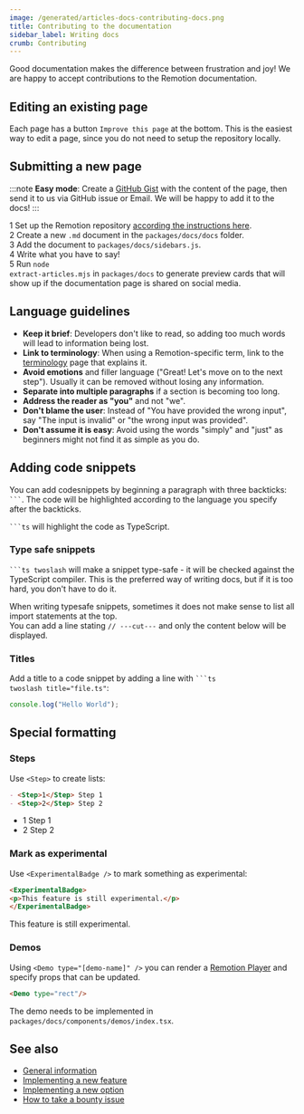 ```yaml
---
image: /generated/articles-docs-contributing-docs.png
title: Contributing to the documentation
sidebar_label: Writing docs
crumb: Contributing
---
```


Good documentation makes the difference between frustration and joy! We are happy to accept contributions to the Remotion documentation.

## Editing an existing page

Each page has a button `Improve this page` at the bottom. This is the easiest way to edit a page, since you do not need to setup the repository locally.

## Submitting a new page

:::note
**Easy mode**: Create a [GitHub Gist](https://gist.github.com/) with the content of the page, then send it to us via GitHub issue or Email. We will be happy to add it to the docs!
:::

<Step>1</Step> Set up the Remotion repository <a href="/docs/contributing">according the instructions here</a>. <br/>
<Step>2</Step> Create a new <code>.md</code> document in the <code>packages/docs/docs</code> folder. <br/>
<Step>3</Step> Add the document to <code>packages/docs/sidebars.js</code>.<br/>
<Step>4</Step> Write what you have to say!<br/>
<Step>5</Step> Run <code>node extract-articles.mjs</code> in <code>packages/docs</code> to generate preview cards that will show up if the documentation page is shared on social media.<br/>

## Language guidelines

- **Keep it brief**: Developers don't like to read, so adding too much words will lead to information being lost.
- **Link to terminology**: When using a Remotion-specific term, link to the [terminology](/docs/terminology) page that explains it.
- **Avoid emotions** and filler language ("Great! Let's move on to the next step"). Usually it can be removed without losing any information.
- **Separate into multiple paragraphs** if a section is becoming too long.
- **Address the reader as "you"** and not "we".
- **Don't blame the user**: Instead of "You have provided the wrong input", say "The input is invalid" or "the wrong input was provided".
- **Don't assume it is easy**: Avoid using the words "simply" and "just" as beginners might not find it as simple as you do.

## Adding code snippets

You can add codesnippets by beginning a paragraph with three backticks: <code>```</code>. The code will be highlighted according to the language you specify after the backticks.

<p>
<code>```ts</code> will highlight the code as TypeScript.
</p>

### Type safe snippets

<p>
<code>```ts twoslash</code> will make a snippet type-safe - it will be checked against the TypeScript compiler. This is the preferred way of writing docs, but if it is too hard, you don't have to do it.
</p>

<p>
When writing typesafe snippets, sometimes it does not make sense to list all import statements at the top.<br />You can add a line stating <code>// ---cut---</code> and only the content below will be displayed.
</p>

### Titles

Add a title to a code snippet by adding a line with <code>```ts twoslash title="file.ts"</code>:<br/>

```ts twoslash title="file.ts"
console.log("Hello World");
```

## Special formatting

### Steps

Use `<Step>` to create lists:

```md
- <Step>1</Step> Step 1
- <Step>2</Step> Step 2
```

- <Step>1</Step> Step 1
- <Step>2</Step> Step 2

### Mark as experimental

Use `<ExperimentalBadge />` to mark something as experimental:

```md
<ExperimentalBadge>
<p>This feature is still experimental.</p>
</ExperimentalBadge>
```

<ExperimentalBadge>
<p>This feature is still experimental.</p>
</ExperimentalBadge>

### Demos

Using `<Demo type="[demo-name]" />` you can render a [Remotion Player](/docs/terminology#remotion-player) and specify props that can be updated.

```md
<Demo type="rect"/>
```

<Demo type="rect"/>

The demo needs to be implemented in `packages/docs/components/demos/index.tsx`.

## See also

- [General information](/docs/contributing)
- [Implementing a new feature](/docs/contributing/feature)
- [Implementing a new option](/docs/contributing/option)
- [How to take a bounty issue](/docs/contributing/bounty)
